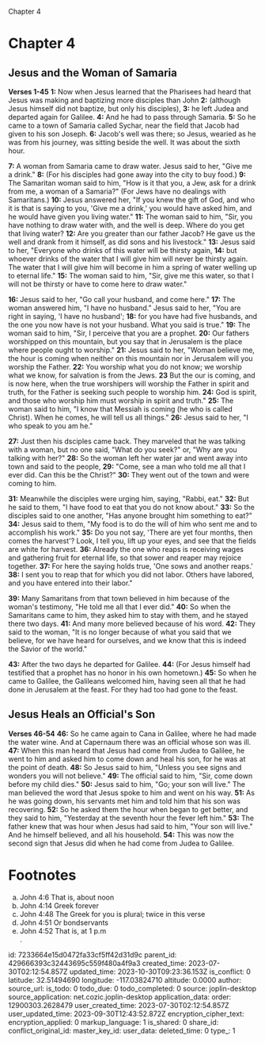 Chapter 4

# Chapter 4
## Jesus and the Woman of Samaria
**Verses 1-45**
**1:** Now when Jesus learned that the Pharisees had heard that Jesus was making and baptizing more disciples than John
**2:** (although Jesus himself did not baptize, but only his disciples),
**3:** he left Judea and departed again for Galilee.
**4:** And he had to pass through Samaria.
**5:** So he came to a town of Samaria called Sychar, near the field that Jacob had given to his son Joseph.
**6:** Jacob's well was there; so Jesus, wearied as he was from his journey, was sitting beside the well. It was about the sixth hour.

**7:** A woman from Samaria came to draw water. Jesus said to her, "Give me a drink."
**8:** (For his disciples had gone away into the city to buy food.)
**9:** The Samaritan woman said to him, "How is it that you, a Jew, ask for a drink from me, a woman of a Samaria?" (For Jews have no dealings with Samaritans.)
**10:** Jesus answered her, "If you knew the gift of God, and who it is that is saying to you, 'Give me a drink,' you would have asked him, and he would have given you living water."
**11:** The woman said to him, "Sir, you have nothing to draw water with, and the well is deep. Where do you get that living water?
**12:** Are you greater than our father Jacob? He gave us the well and drank from it himself, as did sons and his livestock."
**13:** Jesus said to her, "Everyone who drinks of this water will be thirsty again,
**14:** but whoever drinks of the water that I will give him will never be thirsty again. The water that I will give him will become in him a spring of water welling up to eternal life."
**15:** The woman said to him, "Sir, give me this water, so that I will not be thirsty or have to come here to draw water."

**16:** Jesus said to her, "Go call your husband, and come here."
**17:** The woman answered him, "I have no husband." Jesus said to her, "You are right in saying, 'I have no husband';
**18:** for you have had five husbands, and the one you now have is not your husband. What you said is true."
**19:** The woman said to him, "Sir, I perceive that you are a prophet.
**20:** Our fathers worshipped on this mountain, but you say that in Jerusalem is the place where people ought to worship."
**21:** Jesus said to her, "Woman believe me, the hour is coming when neither on this mountain nor in Jerusalem will you worship the Father.
**22:** You worship what you do not know; we worship what we know, for salvation is from the Jews.
**23** But the our is coming, and is now here, when the true worshipers will worship the Father in spirit and truth, for the Father is seeking such people to worship him.
**24:** God is spirit, and those who worship him must worship in spirit and truth."
**25:** The woman said to him, "I know that Messiah is coming (he who is called Christ). When he comes, he will tell us all things."
**26:** Jesus said to her, "I who speak to you am he."

**27:** Just then his dsciples came back. They marveled that he was talking with a woman, but no one said, "What do you seek?" or, "Why are you talking with her?"
**28:** So the woman left her water jar and went away into town and said to the people,
**29:** "Come, see a man who told me all that I ever did. Can this be the Christ?"
**30:** They went out of the town and were coming to him.

**31:** Meanwhile the disciples were urging him, saying, "Rabbi, eat."
**32:** But he said to them, "I have food to eat that you do not know about."
**33:** So the disciples said to one another, "Has anyone brought him something to eat?"
**34:** Jesus said to them, "My food is to do the will of him who sent me and to accomplish his work."
**35:** Do you not say, 'There are yet four months, then comes the harvest'? Look, I tell you, lift up your eyes, and see that the fields are white for harvest.
**36:** Already the one who reaps is receiving wages and gathering fruit for eternal life, so that sower and reaper may rejoice together.
**37:** For here the saying holds true, 'One sows and another reaps.'
**38:** I sent you to reap that for which you did not labor. Others have labored, and you have entered into their labor."

**39:** Many Samaritans from that town believed in him because of the woman's testimony, "He told me all that I ever did."
**40:** So when the Samaritans came to him, they asked him to stay with them, and he stayed there two days.
**41:** And many more believed because of his word.
**42:** They said to the woman, "It is no longer because of what you said that we believe, for we have heard for ourselves, and we know that this is indeed the Savior of the world."

**43:** After the two days he departed for Galilee.
**44:** (For Jesus himself had testified that a prophet has no honor in his own hometown.)
**45:** So when he came to Galilee, the 	Galileans welcomed him, having seen all that he had done in Jerusalem at the feast. For they had too had gone to the feast.

## Jesus Heals an Official's Son
**Verses 46-54**
**46:** So he came again to Cana in Galilee, where he had made the water wine. And at Capernaum there was an official whose son was ill.
**47:** When this man heard that Jesus had come from Judea to Galilee, he went to him and asked him to come down and heal his son, for he was at the point of death.
**48:** So Jesus said to him, "Unless you see signs and wonders you will not believe."
**49:** The official said to him, "Sir, come down before my child dies."
**50:** Jesus said to him, "Go; your son will live." The man believed the word that Jesus spoke to him and went on his way.
**51:** As he was going down, his servants met him and told him that his son was recovering.
**52:** So he asked them the hour when began to get better, and they said to him, "Yesterday at the seventh hour the fever left him."
**53:** The father knew that was hour when Jesus had said to him, "Your son will live." And he himself believed, and all his household.
**54:** This was now the second sign that Jesus did when he had come from Judea to Galilee.

# Footnotes
<ol type='a'>
    <li>John 4:6 That is, about noon</li>
    <li>John 4:14 Greek forever</li>
	<li> John 4:48 The Greek for you is plural; twice in this verse</li>
    <li>John 4:51 Or bondservants</li>
	<li>John 4:52 That is, at 1 p.m</li>.
</ol>

id: 7233664e15d0472fa33cf5ff42d31d9c
parent_id: 429666393c32443695c559f480a4f9a3
created_time: 2023-07-30T02:12:54.857Z
updated_time: 2023-10-30T09:23:36.153Z
is_conflict: 0
latitude: 32.51494690
longitude: -117.03824710
altitude: 0.0000
author: 
source_url: 
is_todo: 0
todo_due: 0
todo_completed: 0
source: joplin-desktop
source_application: net.cozic.joplin-desktop
application_data: 
order: 12900303.2628479
user_created_time: 2023-07-30T02:12:54.857Z
user_updated_time: 2023-09-30T12:43:52.872Z
encryption_cipher_text: 
encryption_applied: 0
markup_language: 1
is_shared: 0
share_id: 
conflict_original_id: 
master_key_id: 
user_data: 
deleted_time: 0
type_: 1
